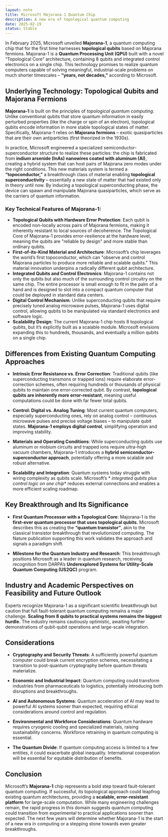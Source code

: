 ```yaml
---
layout: note
title: Microsoft Majorana-1 Quantum Chip
description: A new era of topological quantum computing
date: 2025-02-19
status: Stable
---
```


In February 2025, Microsoft unveiled **Majorana-1**, a quantum computing chip that for the first time harnesses 
**topological qubits** based on Majorana fermions. Majorana-1 is a **Quantum Processing Unit (QPU)** built with a novel
“Topological Core” architecture, containing 8 qubits and integrated control electronics on a single chip. This
technology promises to realize quantum computers capable of solving meaningful, industrial-scale problems on much
shorter timescales – **“years, not decades,”** according to Microsoft.

## Underlying Technology: Topological Qubits and Majorana Fermions

**Majorana-1** is built on the principles of *topological quantum computing*. Unlike conventional qubits that store
quantum information in easily perturbed properties (like the charge or spin of an electron), topological qubits encode
information in more stable topological states of matter. Specifically, Majorana-1 relies on **Majorana fermions** –
exotic quasiparticles that are their own antiparticles (first theorized in the 1930s).

In practice, Microsoft engineered a specialized semiconductor-superconductor structure to realize these particles: the
chip is fabricated from **indium arsenide (InAs) nanowires coated with aluminum (Al)**, creating a hybrid system that
can host pairs of Majorana zero modes under the right conditions. This new materials system is termed a
**“topoconductor,”** a breakthrough class of material enabling **topological superconductivity** – essentially a new
state of matter that had existed only in theory until now. By inducing a topological superconducting phase, the device
can spawn and manipulate Majorana quasiparticles, which serve as the carriers of quantum information.

### Key Technical Features of Majorana-1:

- **Topological Qubits with Hardware Error Protection**: Each qubit is encoded non-locally across pairs of Majorana
  fermions, making it inherently resistant to local sources of decoherence. The Topological Core of Majorana-1
  provides error-resilience at the hardware level, meaning the qubits are "reliable by design" and more stable than
  ordinary qubits.
- **First-of-its-Kind Material and Architecture**: Microsoft’s chip leverages the world’s first topoconductor, which
  can "observe and control Majorana particles to produce more reliable and scalable qubits." This material
  innovation underpins a radically different qubit architecture.
- **Integrated Qubits and Control Electronics**: Majorana-1 contains not only the qubits but also much of the
  surrounding control circuitry on the same chip. The entire processor is small enough to fit in the palm of a hand and
  is designed to slot into a compact quantum computer that could be deployed in standard data centers.
- **Digital Control Mechanism**: Unlike superconducting qubits that require precisely tuned analog microwave pulses,
  Majorana-1 uses digital control, allowing qubits to be manipulated via standard electronics and software logic.
- **Scalability Design**: The current Majorana-1 chip hosts 8 topological qubits, but it’s explicitly built as a
  scalable module. Microsoft envisions expanding this to hundreds, thousands, and eventually a million qubits on a
  single chip.

## Differences from Existing Quantum Computing Approaches

- **Intrinsic Error Resistance vs. Error Correction**: Traditional qubits (like superconducting transmons or trapped
  ions) require elaborate error-correction schemes, often requiring hundreds or thousands of physical qubits to maintain
  one error-corrected qubit. By contrast, **topological qubits are inherently more error-resistant**, meaning useful
  computations could be done with far fewer total qubits.

- **Control: Digital vs. Analog Tuning**: Most current quantum computers, especially superconducting ones, rely on
  analog control – continuous microwave pulses and precise voltage biases – to manipulate qubit states. **Majorana-1
  employs digital control**, simplifying operation and improving stability.

- **Materials and Operating Conditions**: While superconducting qubits use aluminum or niobium circuits and trapped ions
  require ultra-high vacuum chambers, Majorana-1 introduces a **hybrid semiconductor-superconductor approach**,
  potentially offering a more scalable and robust alternative.

- **Scalability and Integration**: Quantum systems today struggle with wiring complexity as qubits scale. Microsoft’s *
  *integrated qubits plus control logic on one chip** reduces external connections and enables a more efficient scaling
  roadmap.

## Key Breakthrough and Its Significance

- **First Quantum Processor with a Topological Core**: Majorana-1 is the **first-ever quantum processor that uses
  topological qubits**. Microsoft describes this as creating the **“quantum transistor”**, akin to the classical
  transistor breakthrough that revolutionized computing. The Nature publication supporting this work validates the
  approach and signals a paradigm shift.

- **Milestone for the Quantum Industry and Research**: This breakthrough positions Microsoft as a leader in quantum
  research, receiving recognition from DARPA’s **Underexplored Systems for Utility-Scale Quantum Computing (US2QC)**
  program.

## Industry and Academic Perspectives on Feasibility and Future Outlook

Experts recognize Majorana-1 as a significant scientific breakthrough but caution that full fault-tolerant quantum
computing remains a major challenge. **Scaling from 8 qubits to practical systems remains the biggest hurdle.** The
industry remains cautiously optimistic, awaiting further demonstrations of qubit-qubit operations and large-scale
integration.

## Considerations

- **Cryptography and Security Threats**: A sufficiently powerful quantum computer could break current encryption
  schemes, necessitating a transition to post-quantum cryptography before quantum threats materialize.

- **Economic and Industrial Impact**: Quantum computing could transform industries from pharmaceuticals to logistics,
  potentially introducing both disruptions and breakthroughs.

- **AI and Autonomous Systems**: Quantum acceleration of AI may lead to powerful AI systems sooner than expected,
  requiring ethical considerations around control and regulation.

- **Environmental and Workforce Considerations**: Quantum hardware requires cryogenic cooling and specialized materials,
  raising sustainability concerns. Workforce retraining in quantum computing is essential.

- **The Quantum Divide**: If quantum computing access is limited to a few entities, it could exacerbate global
  inequality. International cooperation will be essential for equitable distribution of benefits.

## Conclusion

Microsoft’s **Majorana-1** chip represents a bold step toward fault-tolerant quantum computing. If successful, its
topological approach could leapfrog existing quantum architectures, providing a **scalable, error-resistant platform**
for large-scale computation. While many engineering challenges remain, the rapid progress in this domain suggests
quantum computing could transition from experimental to practical applications sooner than expected. The next few years
will determine whether Majorana-1 is the start of a new era in computing or a stepping stone towards even greater
breakthroughs.
